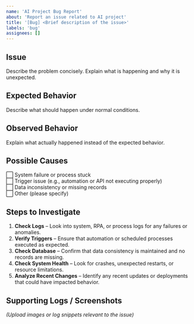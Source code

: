 ```yaml
---
name: 'AI Project Bug Report'
about: 'Report an issue related to AI project'
title: '[Bug] <Brief description of the issue>'
labels: 'bug'
assignees: []
---
```

## Issue  
Describe the problem concisely. Explain what is happening and why it is unexpected.

## Expected Behavior  
Describe what should happen under normal conditions.

## Observed Behavior  
Explain what actually happened instead of the expected behavior.

## Possible Causes  
⬜ System failure or process stuck  
⬜ Trigger issue (e.g., automation or API not executing properly)  
⬜ Data inconsistency or missing records  
⬜ Other (please specify)  

## Steps to Investigate  
1. **Check Logs** – Look into system, RPA, or process logs for any failures or anomalies.  
2. **Verify Triggers** – Ensure that automation or scheduled processes executed as expected.  
3. **Check Database** – Confirm that data consistency is maintained and no records are missing.  
4. **Check System Health** – Look for crashes, unexpected restarts, or resource limitations.  
5. **Analyze Recent Changes** – Identify any recent updates or deployments that could have impacted behavior.  

## Supporting Logs / Screenshots  
*(Upload images or log snippets relevant to the issue)*  
